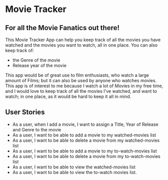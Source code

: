 # Movie Tracker

## For all the Movie Fanatics out there!


This Movie Tracker App can help you keep track of all the movies you have watched and the movies you want to watch, all
in one place. You can also keep track of:
- the Genre of the movie
- Release year of the movie
 
This app would be of great use to film enthusiasts, who watch a large amount of Films; but it can also be used by anyone
who watches movies. This app is of interest to me because I watch a lot of Movies in my free time, and I would love to 
keep track of all the movies I've watched, and want to watch; in one place, as it would be hard to keep it all in mind.


## User Stories

- As a user, when I add a movie, I want to assign a Title, Year of Release and Genre to the movie
- As a user, I want to be able to add a movie to my watched-movies list
- As a user, I want to be able to delete a movie from my watched-movies list
- As a user, I want to be able to add a movie to my to-watch-movies list
- As a user, I want to be able to delete a movie from my to-watch-movies list
- As a user, I want to be able to view the watched-movies list
- As a user, I want to be able to view the to-watch movies list.